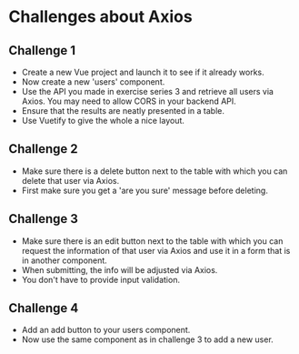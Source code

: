 # Challenges about Axios

## Challenge 1

* Create a new Vue project and launch it to see if it already works.
* Now create a new 'users' component.
* Use the API you made in exercise series 3 and retrieve all users via Axios.
You may need to allow CORS in your backend API.
* Ensure that the results are neatly presented in a table.
* Use Vuetify to give the whole a nice layout.

## Challenge 2

* Make sure there is a delete button next to the table with which you can delete that user via Axios.
* First make sure you get a 'are you sure' message before deleting.

## Challenge 3

* Make sure there is an edit button next to the table with which you can request the information of that user via Axios and use it in a form that is in another component.
* When submitting, the info will be adjusted via Axios.
* You don't have to provide input validation.

## Challenge 4

* Add an add button to your users component.
* Now use the same component as in challenge 3 to add a new user.

